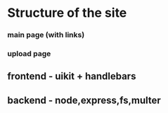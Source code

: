 # Structure of the site

### main page (with links)
### upload page

## frontend - uikit + handlebars
## backend - node,express,fs,multer
